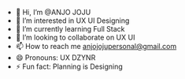 - 👋 Hi, I’m @ANJO JOJU
- 👀 I’m interested in UX UI Designing
- 🌱 I’m currently learning Full Stack
- 💞️ I’m looking to collaborate on UX UI
- 📫 How to reach me anjojojupersonal@gmail.com
- 😄 Pronouns: UX DZYNR
- ⚡ Fun fact: Planning is Designing

<!---
ANJO0JOJU/ANJO0JOJU is a ✨ special ✨ repository because its `README.md` (this file) appears on your GitHub profile.
You can click the Preview link to take a look at your changes.
--->
